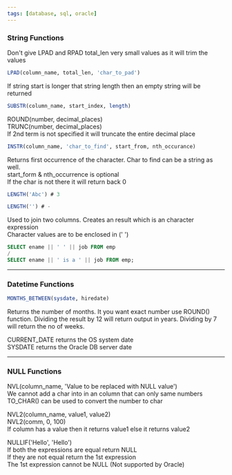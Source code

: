 ```yaml
---
tags: [database, sql, oracle]
---
```


### String Functions

Don't give LPAD and RPAD total_len very small values as it will trim the values

````sql
LPAD(column_name, total_len, 'char_to_pad')
````

If string start is longer that string length then an empty string will be returned

````sql
SUBSTR(column_name, start_index, length)
````

ROUND(number, decimal_places)  
TRUNC(number, decimal_places)  
If 2nd term is not specified it will truncate the entire decimal place

````sql
INSTR(column_name, 'char_to_find', start_from, nth_occurance)
````

Returns first occurrence of the character. Char to find can be a string as well.  
start_form & nth_occurrence is optional  
If the char is not there it will return back 0

````sql
LENGTH('Abc') # 3

LENGTH('') # -
````

Used to join two columns. Creates an result which is an character expression  
Character values are to be enclosed in (' ')

````sql
SELECT ename || ' ' || job FROM emp
/
SELECT ename || ' is a ' || job FROM emp;
````

---

### Datetime Functions

````sql
MONTHS_BETWEEN(sysdate, hiredate)
````

Returns the number of months. It you want exact number use ROUND() function.  Dividing the result by 12 will return output in years. Dividing by 7 will return the no of weeks.

CURRENT_DATE returns the OS system date  
SYSDATE returns the Oracle DB server date

---

### NULL Functions

NVL(column_name, 'Value to be replaced with NULL value')  
We cannot add a char into in an column that can only same numbers  
TO_CHAR() can be used to convert the number to char

NVL2(column_name, value1, value2)  
NVL2(comm, 0, 100)  
If column has a value then it returns value1 else it returns value2

NULLIF('Hello', 'Hello')  
If both the expressions are equal return NULL  
If they are not equal return the 1st expression  
The 1st expression cannot be NULL (Not supported by Oracle)
